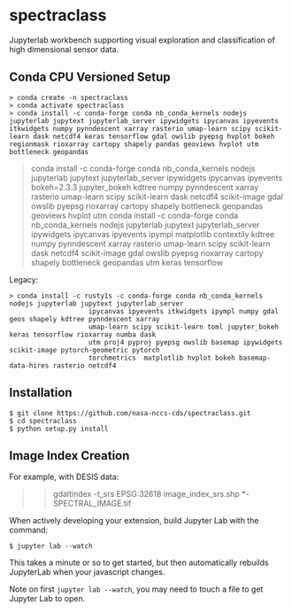 spectraclass
===============================

Jupyterlab workbench supporting visual exploration and classification of high dimensional sensor data.

Conda CPU Versioned Setup
---------------

    > conda create -n spectraclass 
    > conda activate spectraclass
    > conda install -c conda-forge conda nb_conda_kernels nodejs jupyterlab jupytext jupyterlab_server ipywidgets ipycanvas ipyevents itkwidgets numpy pynndescent xarray rasterio umap-learn scipy scikit-learn dask netcdf4 keras tensorflow gdal owslib pyepsg hvplot bokeh regionmask rioxarray cartopy shapely pandas geoviews hvplot utm bottleneck geopandas

   > conda install -c conda-forge conda nb_conda_kernels nodejs jupyterlab jupytext jupyterlab_server ipywidgets ipycanvas ipyevents bokeh=2.3.3 jupyter_bokeh kdtree numpy pynndescent xarray rasterio umap-learn scipy scikit-learn dask netcdf4 scikit-image gdal owslib pyepsg rioxarray cartopy shapely bottleneck geopandas geoviews hvplot utm 
   > conda install -c conda-forge conda nb_conda_kernels nodejs jupyterlab jupytext jupyterlab_server ipywidgets ipycanvas ipyevents ipympl matplotlib contextily kdtree numpy pynndescent xarray rasterio umap-learn scipy scikit-learn dask netcdf4 scikit-image gdal owslib pyepsg rioxarray cartopy shapely bottleneck geopandas utm keras tensorflow

Legacy:

    > conda install -c rusty1s -c conda-forge conda nb_conda_kernels nodejs jupyterlab jupytext jupyterlab_server  
                        ipycanvas ipyevents itkwidgets ipympl numpy gdal geos shapely kdtree pynndescent xarray  
                        umap-learn scipy scikit-learn toml jupyter_bokeh keras tensorflow rioxarray numba dask   
                        utm proj4 pyproj pyepsg owslib basemap ipywidgets scikit-image pytorch-geometric pytorch
                        torchmetrics  matplotlib hvplot bokeh basemap-data-hires rasterio netcdf4
Installation
------------

    $ git clone https://github.com/nasa-nccs-cds/spectraclass.git
    $ cd spectraclass
    $ python setup.py install

Image Index Creation
--------------------

For example, with DESIS data:

>> gdaltindex -t_srs EPSG:32618 image_index_srs.shp *-SPECTRAL_IMAGE.tif

When actively developing your extension, build Jupyter Lab with the command:

    $ jupyter lab --watch

This takes a minute or so to get started, but then automatically rebuilds JupyterLab when your javascript changes.

Note on first `jupyter lab --watch`, you may need to touch a file to get Jupyter Lab to open.

